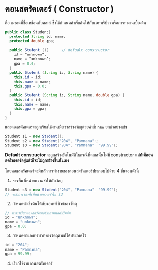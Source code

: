 # คอนสตรัคเตอร์ ( Constructor )
คือ เมธอดที่ชื่อเหมือนกับคลาส ซึ่งใช้กำหนดค่าเริ่มต้นให้กับแอททริบิวท์หรือการทำงานเบื้องต้น 
```java
public class Student{
  protected String id, name;
  protected double gpa;
  
  public Student (){      // defualt constructor
    id = “unknown”;
    name = “unknown”;
    gpa = 0.0;
  } 
  public Student (String id, String name) {
    this.id = id;
    this.name = name;
    this.gpa = 0.0;
  } 
  public Student (String id, String name, double gpa) {
    this.id = id;
    this.name = name;
    this.gpa = gpa;
  }
}
```
และคอนสตัคเตอร์จะถูกเรียกใช้งานเมื่อเราสร้างวัตถุด้วยคำสั่ง `new` ยกตัวอย่างเช่น
```java
Student s1 = new Student();
Student s2 = new Student("204", "Pamnana");
Student s3 = new Student("204", "Pamnana", "99.99");
```
**Default constructor** จะถูกสร้างอัตโนมัติในกรณีที่คลาสนั้นไม่มี constructor แต่**ถ้ามีคอนสตรีคเตอร์อยู่แล้วก็จะไม่ถูกสร้างขึ้นนั่นเอง**
<br><br>
โดยคอนสตรัคเตอร์จะมีหลักการทำงานของคอนสตรัคเตอร์ประกอบไปด้วย 4 ขั้นตอนดังนี้
1. จองพื้นที่หน่วยความจำให้กับวัตถุ
```java
Student s3 = new Student("204", "Pamnana", "99.99");
// จะทำการจองพื้นที่หน่วยความจำใน s3
```
2. กำหนดค่าเริ่มต้นให้กับแอททริบิวท์ของวัตถุ
```java
// ทำการเรียกคอนสตรัคเตอร์มากำหนดค่าเริ่มต้น
id = "unknown";
name = "unknown";
gpa = 0.0;
```
3. กำหนดค่าแอททริบิวท์ของวัตถุตามที่ได้ประกาศไว้
```java
id = "204";
name = "Pamnana";
gpa = 99.99;
```
4. เรียกใช้งานคอนสตรัคเตอร์

